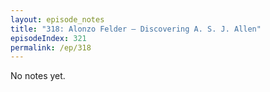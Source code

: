 ```yaml
---
layout: episode_notes
title: "318: Alonzo Felder — Discovering A. S. J. Allen"
episodeIndex: 321
permalink: /ep/318
---
```

No notes yet.
